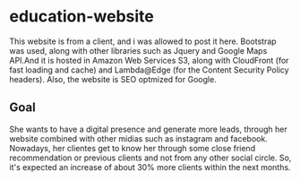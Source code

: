 # education-website

This website is from a client, and i was allowed to post it here. Bootstrap was used, along with other libraries such as Jquery and Google Maps API.And it is hosted in Amazon Web Services S3, along with CloudFront (for fast loading and cache) and Lambda@Edge (for the Content Security Policy headers). Also, the website is SEO optmized for Google. 

## Goal

She wants to have a digital presence and generate more leads, through her website combined with other midias such as instagram and facebook. Nowadays, her clientes get to know her through some close friend recommendation or previous clients and not from any other social circle. So, it's expected an increase of about 30% more clients within the next months. 
